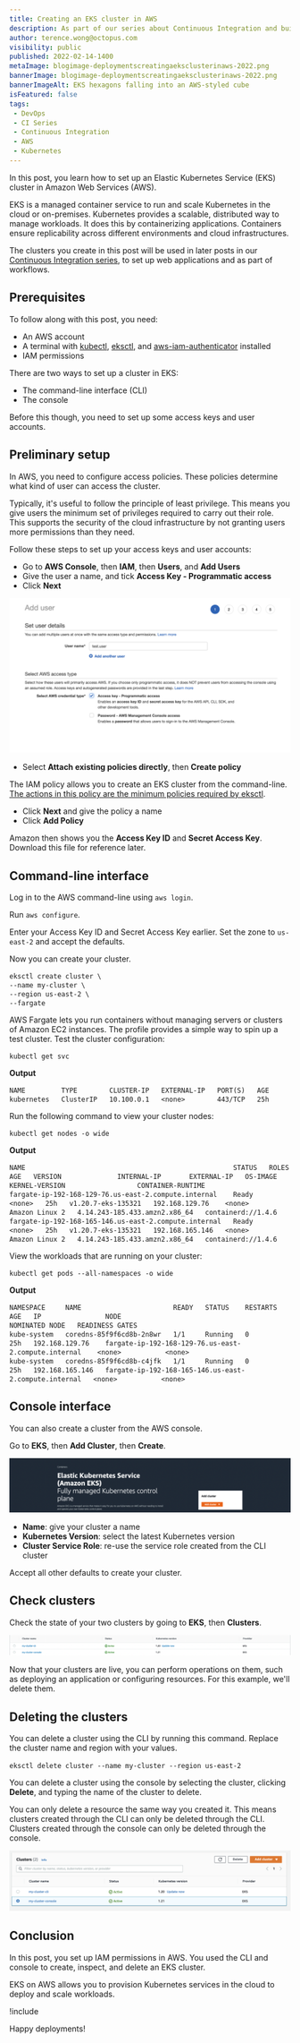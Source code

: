 ```yaml
---
title: Creating an EKS cluster in AWS
description: As part of our series about Continuous Integration and build servers, learn how to create an EKS cluster in AWS.
author: terence.wong@octopus.com
visibility: public
published: 2022-02-14-1400
metaImage: blogimage-deploymentscreatingaeksclusterinaws-2022.png
bannerImage: blogimage-deploymentscreatingaeksclusterinaws-2022.png
bannerImageAlt: EKS hexagons falling into an AWS-styled cube
isFeatured: false
tags:
 - DevOps
 - CI Series
 - Continuous Integration
 - AWS
 - Kubernetes
---
```


In this post, you learn how to set up an Elastic Kubernetes Service (EKS) cluster in Amazon Web Services (AWS). 

EKS is a managed container service to run and scale Kubernetes in the cloud or on-premises. Kubernetes provides a scalable, distributed way to manage workloads. It does this by containerizing applications. Containers ensure replicability across different environments and cloud infrastructures. 

The clusters you create in this post will be used in later posts in our [Continuous Integration series](https://octopus.com/blog/tag/CI%20Series), to set up web applications and as part of workflows. 

## Prerequisites

To follow along with this post, you need:

- An AWS account
- A terminal with [kubectl](https://docs.aws.amazon.com/eks/latest/userguide/install-kubectl.html), [eksctl](https://docs.aws.amazon.com/eks/latest/userguide/eksctl.html), and [aws-iam-authenticator](https://docs.aws.amazon.com/eks/latest/userguide/install-aws-iam-authenticator.html) installed
- IAM permissions

There are two ways to set up a cluster in EKS: 

- The command-line interface (CLI)
- The console

Before this though, you need to set up some access keys and user accounts.

## Preliminary setup

In AWS, you need to configure access policies. These policies determine what kind of user can access the cluster. 

Typically, it's useful to follow the principle of least privilege. This means you give users the minimum set of privileges required to carry out their role. This supports the security of the cloud infrastructure by not granting users more permissions than they need. 

Follow these steps to set up your access keys and user accounts:

- Go to **AWS Console**, then **IAM**, then **Users**, and **Add Users**
- Give the user a name, and tick **Access Key - Programmatic access**
- Click **Next**

![New user](new-user.png)

- Select **Attach existing policies directly**, then **Create policy**

The IAM policy allows you to create an EKS cluster from the command-line. [The actions in this policy are the minimum policies required by eksctl](https://eksctl.io/usage/minimum-iam-policies/).

- Click **Next** and give the policy a name
- Click **Add Policy**

Amazon then shows you the **Access Key ID** and **Secret Access Key**. Download this file for reference later.

## Command-line interface

Log in to the AWS command-line using `aws login`.

Run `aws configure`.

Enter your Access Key ID and Secret Access Key earlier. Set the zone to `us-east-2` and accept the defaults.

Now you can create your cluster.

```
eksctl create cluster \
--name my-cluster \
--region us-east-2 \
--fargate
```

AWS Fargate lets you run containers without managing servers or clusters of Amazon EC2 instances. The profile provides a simple way to spin up a test cluster. Test the cluster configuration:

    kubectl get svc
    
**Output**

```    
NAME         TYPE        CLUSTER-IP   EXTERNAL-IP   PORT(S)   AGE
kubernetes   ClusterIP   10.100.0.1   <none>        443/TCP   25h
```

Run the following command to view your cluster nodes:

    kubectl get nodes -o wide
    
**Output** 

```
NAME                                                    STATUS   ROLES    AGE   VERSION              INTERNAL-IP       EXTERNAL-IP   OS-IMAGE         KERNEL-VERSION                  CONTAINER-RUNTIME
fargate-ip-192-168-129-76.us-east-2.compute.internal    Ready    <none>   25h   v1.20.7-eks-135321   192.168.129.76    <none>        Amazon Linux 2   4.14.243-185.433.amzn2.x86_64   containerd://1.4.6
fargate-ip-192-168-165-146.us-east-2.compute.internal   Ready    <none>   25h   v1.20.7-eks-135321   192.168.165.146   <none>        Amazon Linux 2   4.14.243-185.433.amzn2.x86_64   containerd://1.4.6
```
View the workloads that are running on your cluster:

    kubectl get pods --all-namespaces -o wide

**Output** 
```
NAMESPACE     NAME                       READY   STATUS    RESTARTS   AGE   IP                NODE                                                    NOMINATED NODE   READINESS GATES
kube-system   coredns-85f9f6cd8b-2n8wr   1/1     Running   0          25h   192.168.129.76    fargate-ip-192-168-129-76.us-east-2.compute.internal    <none>           <none>
kube-system   coredns-85f9f6cd8b-c4jfk   1/1     Running   0          25h   192.168.165.146   fargate-ip-192-168-165-146.us-east-2.compute.internal   <none>           <none>
```


    
## Console interface

You can also create a cluster from the AWS console. 

Go to **EKS**, then **Add Cluster**, then **Create**.

![EKS Console](eks-console.png)

- **Name**: give your cluster a name
- **Kubernetes Version**: select the latest Kubernetes version
- **Cluster Service Role**: re-use the service role created from the CLI cluster

Accept all other defaults to create your cluster.

## Check clusters

Check the state of your two clusters by going to **EKS**, then **Clusters**.

![EKS Two Clusters](eks-two-clusters.png)

Now that your clusters are live, you can perform operations on them, such as deploying an application or configuring resources. For this example, we'll delete them.

## Deleting the clusters

You can delete a cluster using the CLI by running this command. Replace the cluster name and region with your values. 

`eksctl delete cluster --name my-cluster --region us-east-2`

You can delete a cluster using the console by selecting the cluster, clicking **Delete**, and typing the name of the cluster to delete. 

You can only delete a resource the same way you created it. This means clusters created through the CLI can only be deleted through the CLI. Clusters created through the console can only be deleted through the console.


![Delete cluster](delete-cluster.png)

## Conclusion

In this post, you set up IAM permissions in AWS. You used the CLI and console to create, inspect, and delete an EKS cluster. 

EKS on AWS allows you to provision Kubernetes services in the cloud to deploy and scale workloads.

!include <q1-2022-newsletter-cta>

Happy deployments!